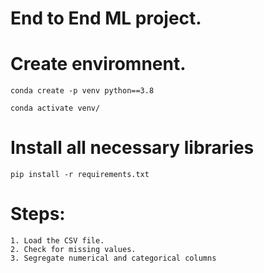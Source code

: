 # End to End ML project.

# Create enviromnent.

```
conda create -p venv python==3.8

conda activate venv/ 
```

# Install all necessary libraries
```
pip install -r requirements.txt
```


# Steps:

```
1. Load the CSV file.
2. Check for missing values.
3. Segregate numerical and categorical columns

```
